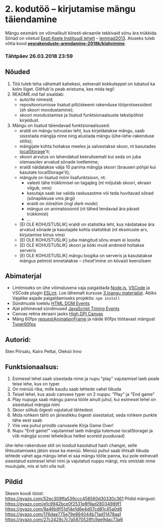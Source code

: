 # 2. kodutöö – kirjutamise mängu täiendamine

Mängu eesmärk on võimalikult kiiresti ekraanile tekkivaid sõnu ära trükkida. Sõnad on võetud [Eesti Keele Instituudi lehelt](http://www.eki.ee/tarkvara/wordlist/) – [lemmad2013](http://www.eki.ee/tarkvara/wordlist/lemmad2013.txt). Aluseks tuleb võtta kood **[eesrakenduste-arendamine-2018k/klahvimine](https://github.com/eesrakenduste-arendamine-2018k/klahvimine)**. 

### Tähtpäev 26.03.2018 23:59

## Nõuded

1. Töö tuleb teha vähemalt kahekesi, eelnevalt kokkuleppel on lubatud ka kolm liiget. GitHub'is peab eristuma, kes mida tegi!
1. README.md fail sisaldab:
    * autorite nimesid; 
    * repositooriumisse lisatud pilti/skeemi rakenduse tööprotsessidest (sh skoori moodustamine); 
    * skoori moodustamise ja lisatud funktsionaalsuste tekstipõhist kirjeldust.
1. Mängu on lisatud täiendavad funktsionaalsused:  
    * eraldi on mängu tutvustav leht, kus kirjeldatakse mängu, saab sisestada mängija nime ning alustada mängu (ühe-lehe-rakenduse stiilis); 
    * mängijate kohta hoitakse meeles ja salvestakse skoor, nt kasutades [localStorage](https://www.w3schools.com/html/html5_webstorage.asp)'it; 
    * skoori arvutus on lahendatud keerulisemalt kui seda on juba olemasolev arvatud sõnade loetlemine; 
    * eraldi näidatakse välja 10 parima mängija skoori (brauseri põhjal kui kasutate localStorage'it); 
    * mängule on lisatud mõni lisafunktsioon, nt:
        * valesti tähe trükkimisel on tagajärg (nt mõjutab skoori, ekraan vilgub, vms)
        * kasutaja saab ise valida raskusastme või teda huvitavad sõnad (sõnapikkuse vms järgi)
        * eraldi on öörežiim (ingl *dark mode*)
        * mängus on animatsioonid (nt tähed lendavad ära pärast trükkimist)
        * ...
    * [EI OLE KOHUSTUSLIK] eraldi on statistika leht, kus näidatakse ära arvatud sõnade ja kasutajate kohta statistikat (nt eksimuste arv, kirjutamise kiirus vms)
    * [EI OLE KOHUSTUSLIK] juba mängitud sõnu enam ei loosita
    * [EI OLE KOHUSTUSLIK] skoori ja kõiki muid andmeid hoitakse serveris 
    * [EI OLE KOHUSTUSLIK] mängu loogika on serveris ja kasutatakse mängus petmist ennetatakse – *cheat*'imine on kõvasti keerulisem

## Abimaterjal
* Lintimiseks on ühe võimalusena vaja paigaldada [Node.js](https://nodejs.org/en/), [VSCode](https://code.visualstudio.com/) ja VSCode plugin [ESLint](https://marketplace.visualstudio.com/items?itemName=dbaeumer.vscode-eslint). Loe lähemalt kursuse [3.loangu materjalist](https://github.com/eesrakenduste-arendamine-2018k/kursus#3-loeng). Abiks Vajalike asjade paigaldamiseks projektis: `npm install`
* Sündmuste loetelu [HTML DOM Events](http://www.w3schools.com/jsref/dom_obj_event.asp)
* Ajal põhinevad sündmused [JavaScript Timing Events](http://www.w3schools.com/js/js_timing.asp)
* Canvas retina ekraani jaoks [High DPI Canvas](https://www.html5rocks.com/en/tutorials/canvas/hidpi/)
* Mäng 60fps [requestAnimationFrame](http://creativejs.com/resources/requestanimationframe/) ja näide 60fps töötavast mängust [Typer60fps](eesrakenduste-arendamine-2017k/https://github.com/eesrakenduste-arendamine-2017k/Typer60fps) 

## Autorid:
Sten Piirsalu,
Kairo Pettai,
Oleksii Inno

## Funktsionaalsus:
1. Esimesel lehel saab sisestada nime ja nupu "play" vajutamisel laeb peale teise lehe, kus on typer.
2. On menüü riba, mille kaudu saab lehtede vahel liikuda
2. Teisel lehel, kus asub canvase typer on 2 nuppu: "Play" ja "End game"
3. Play nupuga saab mängu panna tööle ainult juhul, kui esimesel lehel on sisestatud mängija nimi
4. Skoor sõltub õigesti vajutatud tähtedest.
5. Mida rohkem tähti on järiestikku õigesti sisestatud, seda rohkem punkte tähe eest saab
6. Viie vea puhul prindib canvasele Kirja Game Over!
7. Nupu "End game!" vajutamisel laeb mängija tulemuse localStoragei ja viib mängija scorei lehele(kus hetkel scoreid puuduvad)

ühe-lehe-rakenduse stiil on loodud kasutatud hash changei, selle lihtsustamiseks jätsin sisse ka menüü.
Menüü puhul saab lihtsalt liikuda lehtede vahet aga mängu lehel ei saa mängu tööle panna, kui pole eelnevalt sisestatud esimesel lehel nimi ja vajutatud nuppu mängi, mis omistab nime muutujale, mis ei tohi olla null.

## Pildid
Skeem koodi tööst: https://gyazo.com/52ec309ffa539ccc458560d30330c361
Pildid mängust:
https://gyazo.com/e1c9942bce0f2531e8f9ad28034989f1
https://gyazo.com/9a46b9f51d14e1d6e4d07cd81c45a0d6
https://gyazo.com/176dae775e79e894044b71ad11478aa1
https://gyazo.com/27c2429c7c7a5870528fc9ae9dac73a6
